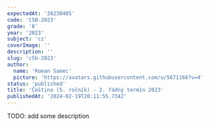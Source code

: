 ```yaml
---
expectedAt: '20230405'
code: 'C5B-2023'
grade: '8'
year: '2023'
subject: 'cz'
coverImage: ''
description: ''
slug: 'c5b-2023'
author:
  name: 'Roman Samec'
  picture: 'https://avatars.githubusercontent.com/u/5671166?v=4'
status: 'published'
title: 'Čeština (5. ročník) - 2. řádný termín 2023'
publishedAt: '2024-02-19T20:11:55.734Z'
---
```


TODO: add some description